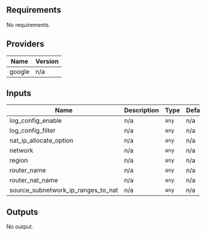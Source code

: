 ## Requirements

No requirements.

## Providers

| Name | Version |
|------|---------|
| google | n/a |

## Inputs

| Name | Description | Type | Default | Required |
|------|-------------|------|---------|:--------:|
| log\_config\_enable | n/a | `any` | n/a | yes |
| log\_config\_filter | n/a | `any` | n/a | yes |
| nat\_ip\_allocate\_option | n/a | `any` | n/a | yes |
| network | n/a | `any` | n/a | yes |
| region | n/a | `any` | n/a | yes |
| router\_name | n/a | `any` | n/a | yes |
| router\_nat\_name | n/a | `any` | n/a | yes |
| source\_subnetwork\_ip\_ranges\_to\_nat | n/a | `any` | n/a | yes |

## Outputs

No output.

